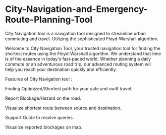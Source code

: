 # City-Navigation-and-Emergency-Route-Planning-Tool
City Navigation tool is a navigation tool designed to streamline urban commuting and travel. Utilizing the sophisticated Floyd-Warshall algorithm.

Welcome to City Navigation Tool, your trusted navigation tool for finding the shortest routes using the Floyd-Warshall algorithm. We understand that time is of the essence in today's fast-paced world. Whether planning a daily commute or an adventurous road trip, our advanced routing system will help you reach your destination quickly and efficiently.

Features of City Navigation tool :

Finding Optimized/Shortest path for your safe and swift travel.

Report Blockage/Hazard on the road.

Visualize shortest route between source and destination.

Support Guide to resolve queries.

Visualize reported blockages on map.

